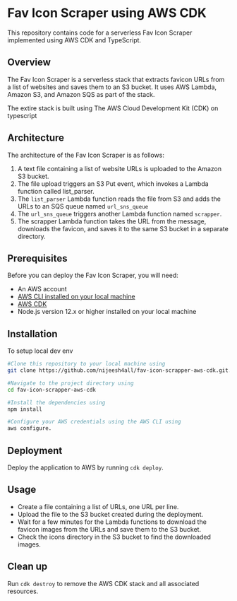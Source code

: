 # Fav Icon Scraper using AWS CDK
This repository contains code for a serverless Fav Icon Scraper implemented using AWS CDK and TypeScript.

## Overview
The Fav Icon Scraper is a serverless stack that extracts favicon URLs from a list of websites and saves them to an S3 bucket. It uses AWS Lambda, Amazon S3, and Amazon SQS as part of the stack. 

The extire stack is built using The AWS Cloud Development Kit (CDK) on typescript

## Architecture
The architecture of the Fav Icon Scraper is as follows:

1. A text file containing a list of website URLs is uploaded to the Amazon S3 bucket.
2. The file upload triggers an S3 Put event, which invokes a Lambda function called list_parser.
3. The `list_parser` Lambda function reads the file from S3 and adds the URLs to an SQS queue named `url_sns_queue` 
4. The `url_sns_queue` triggers another Lambda function named `scrapper`.
5. The scrapper Lambda function takes the URL from the message, downloads the favicon, and saves it to the same S3 bucket in a separate directory.


## Prerequisites
Before you can deploy the Fav Icon Scraper, you will need:
- An AWS account
- [AWS CLI installed on your local machine](https://docs.aws.amazon.com/cli/latest/userguide/getting-started-install.html)
- [AWS CDK](https://towardsthecloud.com/install-aws-cdk)
- Node.js version 12.x or higher installed on your local machine 

## Installation
To setup local dev env
``` bash
#Clone this repository to your local machine using 
git clone https://github.com/nijeesh4all/fav-icon-scrapper-aws-cdk.git.

#Navigate to the project directory using 
cd fav-icon-scrapper-aws-cdk

#Install the dependencies using 
npm install

#Configure your AWS credentials using the AWS CLI using 
aws configure.
```
## Deployment
Deploy the application to AWS by running `cdk deploy`.

## Usage
- Create a file containing a list of URLs, one URL per line.
- Upload the file to the S3 bucket created during the deployment.
- Wait for a few minutes for the Lambda functions to download the favicon images from the URLs and save them to the S3 bucket.
- Check the icons directory in the S3 bucket to find the downloaded images.

## Clean up
Run `cdk destroy` to remove the AWS CDK stack and all associated resources.
